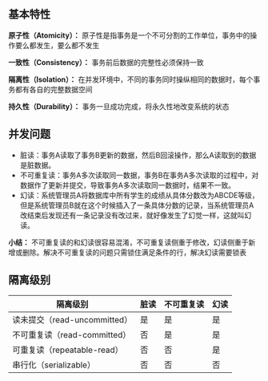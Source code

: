 ## 基本特性
**原子性（Atomicity）：**
原子性是指事务是一个不可分割的工作单位，事务中的操作要么都发生，要么都不发生

**一致性（Consistency）：**
事务前后数据的完整性必须保持一致

**隔离性（Isolation）：**
在并发环境中，不同的事务同时操纵相同的数据时，每个事务都有各自的完整数据空间

**持久性（Durability）：**
事务一旦成功完成，将永久性地改变系统的状态

## 并发问题
* 脏读：事务A读取了事务B更新的数据，然后B回滚操作，那么A读取到的数据是脏数据。
* 不可重复读：事务A多次读取同一数据，事务B在事务A多次读取的过程中，对数据作了更新并提交，导致事务A多次读取同一数据时，结果不一致。
* 幻读：系统管理员A将数据库中所有学生的成绩从具体分数改为ABCDE等级，但是系统管理员B就在这个时候插入了一条具体分数的记录，当系统管理员A改结束后发现还有一条记录没有改过来，就好像发生了幻觉一样，这就叫幻读。

**小结：** 不可重复读的和幻读很容易混淆，不可重复读侧重于修改，幻读侧重于新增或删除。解决不可重复读的问题只需锁住满足条件的行，解决幻读需要锁表

## 隔离级别
|隔离级别|脏读|不可重复读|幻读|
| ----- | ---- | ---- | ---- |
|读未提交（read-uncommitted）|是|是|是|
|不可重复读（read-committed）|否|是|是|
|可重复读（repeatable-read）|否|否|是|
|串行化（serializable）|否|否|否|
